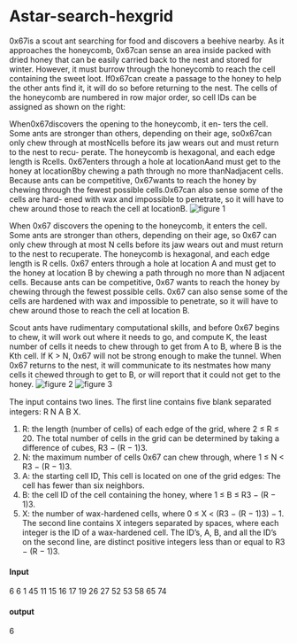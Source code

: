 # Astar-search-hexgrid
0x67is a scout ant searching for food and discovers a beehive nearby. As it approaches the honeycomb,
0x67can sense an area inside packed with dried honey that can be easily carried back to the nest and
stored for winter. However, it must burrow through the honeycomb to reach the cell containing the
sweet loot. If0x67can create a passage to the honey to help the other ants find it, it will do so before
returning to the nest.
The cells of the honeycomb are numbered in row major
order, so cell IDs can be assigned as shown on the right:

When0x67discovers the opening to the honeycomb, it en-
ters the cell. Some ants are stronger than others, depending
on their age, so0x67can only chew through at mostNcells
before its jaw wears out and must return to the nest to recu-
perate. The honeycomb is hexagonal, and each edge length is
Rcells. 0x67enters through a hole at locationAand must
get to the honey at locationBby chewing a path through no
more thanNadjacent cells. Because ants can be competitive,
0x67wants to reach the honey by chewing through the fewest
possible cells.0x67can also sense some of the cells are hard-
ened with wax and impossible to penetrate, so it will have to
chew around those to reach the cell at locationB.
![figure 1](https://image.ibb.co/ne8Aie/20171204154957_71384.jpg)

When 0x67 discovers the opening to the honeycomb, it enters the cell. Some ants are stronger than others, depending on their age, so 0x67 can only chew through at most N cells before its jaw wears out and must return to the nest to recuperate. 
The honeycomb is hexagonal, and each edge length is R cells. 0x67 enters through a hole at location A and must get to the honey at location B by chewing a path through no more than N adjacent cells. Because ants can be competitive, 
0x67 wants to reach the honey by chewing through the fewest possible cells. 0x67 can also sense some of the cells are hardened with wax and impossible to penetrate, so it will have to chew around those to reach the cell at location B.

Scout ants have rudimentary computational skills, and before 0x67 begins to chew, it will work out where it needs to go, and compute K, the least number of cells it needs to chew through to get from A to B, where B is the Kth cell. 
If K > N, 0x67 will not be strong enough to make the tunnel.
When 0x67 returns to the nest, it will communicate to its nestmates how many cells it chewed through to get to B, or will report that it could not get to the honey.
![figure 2](https://image.ibb.co/jB1fie/20171204155212_16656.jpg)    ![figure 3](https://image.ibb.co/ncAebz/20171204155219_76906.jpg)

The input contains two lines. The ﬁrst line contains ﬁve blank separated integers: R N A B X.

1. R: the length (number of cells) of each edge of the grid, where 2 ≤ R ≤ 20. The total number of cells in the grid can be determined by taking a difference of cubes, R3 − (R − 1)3.
2. N: the maximum number of cells 0x67 can chew through, where 1 ≤ N < R3 − (R − 1)3.
3. A: the starting cell ID, This cell is located on one of the grid edges: The cell has fewer than six neighbors.
4. B: the cell ID of the cell containing the honey, where 1 ≤ B ≤ R3 − (R − 1)3.
5. X: the number of wax-hardened cells, where 0 ≤ X < (R3 − (R − 1)3) − 1.
The second line contains X integers separated by spaces, where each integer is the ID of a wax-hardened cell.
The ID’s, A, B, and all the ID’s on the second line, are distinct positive integers less than or equal to R3 − (R − 1)3.

#### Input
6 6 1 45 11
15 16 17 19 26 27 52 53 58 65 74

#### output
6
